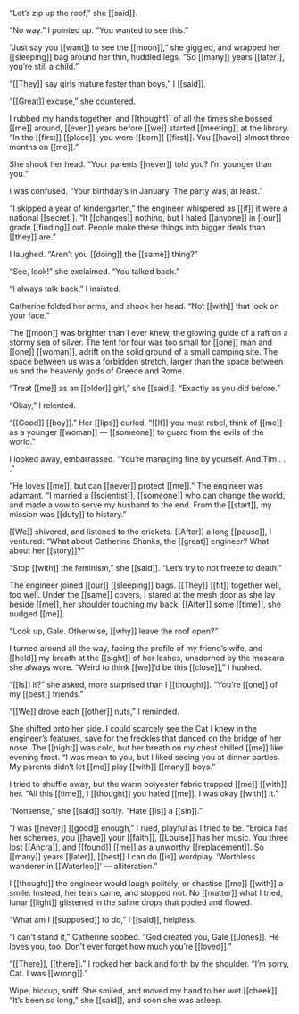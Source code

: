 “Let’s zip up the roof,” she [[said]].  
  
“No way.” I pointed up. “You wanted to see this.”  
  
“Just say you [[want]] to see the [[moon]],” she giggled, and wrapped her [[sleeping]] bag around her thin, huddled legs. “So [[many]] years [[later]], you’re still a child.”  
  
“[[They]] say girls mature faster than boys,” I [[said]].  
  
“[[Great]] excuse,” she countered.  
  
I rubbed my hands together, and [[thought]] of all the times she bossed [[me]] around, [[even]] years before [[we]] started [[meeting]] at the library. “In the [[first]] [[place]], you were [[born]] [[first]]. You [[have]] almost three months on [[me]].”  
  
She shook her head. “Your parents [[never]] told you? I’m younger than you.”  
  
I was confused. “Your birthday’s in January. The party was, at least.”  
  
“I skipped a year of kindergarten,” the engineer whispered as [[if]] it were a national [[secret]]. “It [[changes]] nothing, but I hated [[anyone]] in [[our]] grade [[finding]] out. People make these things into bigger deals than [[they]] are.”  
  
I laughed. “Aren’t you [[doing]] the [[same]] thing?”  
  
“See, look!” she exclaimed. “You talked back.”  
  
“I always talk back,” I insisted.  
  
Catherine folded her arms, and shook her head. “Not [[with]] that look on your face.”  
  
The [[moon]] was brighter than I ever knew, the glowing guide of a raft on a stormy sea of silver. The tent for four was too small for [[one]] man and [[one]] [[woman]], adrift on the solid ground of a small camping site. The space between us was a forbidden stretch, larger than the space between us and the heavenly gods of Greece and Rome.  
  
“Treat [[me]] as an [[older]] girl,” she [[said]]. “Exactly as you did before.”  
  
“Okay,” I relented.  
  
“[[Good]] [[boy]].” Her [[lips]] curled. “[[If]] you must rebel, think of [[me]] as a younger [[woman]] — [[someone]] to guard from the evils of the world.”  
  
I looked away, embarrassed. “You’re managing fine by yourself. And Tim . . .”  
  
“He loves [[me]], but can [[never]] protect [[me]].” The engineer was adamant. “I married a [[scientist]], [[someone]] who can change the world, and made a vow to serve my husband to the end. From the [[start]], my mission was [[duty]] to history.”  
  
[[We]] shivered, and listened to the crickets. [[After]] a long [[pause]], I ventured: “What about Catherine Shanks, the [[great]] engineer? What about her [[story]]?”  
  
“Stop [[with]] the feminism,” she [[said]]. “Let’s try to not freeze to death.”  
  
The engineer joined [[our]] [[sleeping]] bags. [[They]] [[fit]] together well, too well. Under the [[same]] covers, I stared at the mesh door as she lay beside [[me]], her shoulder touching my back. [[After]] some [[time]], she nudged [[me]].  
  
“Look up, Gale. Otherwise, [[why]] leave the roof open?”  
  
I turned around all the way, facing the profile of my friend’s wife, and [[held]] my breath at the [[sight]] of her lashes, unadorned by the mascara she always wore. “Weird to think [[we]]’d be this [[close]],” I hushed.  
  
“[[Is]] it?” she asked, more surprised than I [[thought]]. “You’re [[one]] of my [[best]] friends.”  
  
“[[We]] drove each [[other]] nuts,” I reminded.  
  
She shifted onto her side. I could scarcely see the Cat I knew in the engineer’s features, save for the freckles that danced on the bridge of her nose. The [[night]] was cold, but her breath on my chest chilled [[me]] like evening frost. “I was mean to you, but I liked seeing you at dinner parties. My parents didn’t let [[me]] play [[with]] [[many]] boys.”  
  
I tried to shuffle away, but the warm polyester fabric trapped [[me]] [[with]] her. “All this [[time]], I [[thought]] you hated [[me]]. I was okay [[with]] it.”  
  
“Nonsense,” she [[said]] softly. “Hate [[is]] a [[sin]].”  
  
“I was [[never]] [[good]] enough,” I rued, playful as I tried to be. “Eroica has her schemes, you [[have]] your [[faith]], [[Louise]] has her music. You three lost [[Ancra]], and [[found]] [[me]] as a unworthy [[replacement]]. So [[many]] years [[later]], [[best]] I can do [[is]] wordplay. ‘Worthless wanderer in [[Waterloo]]’ — alliteration.”  
  
I [[thought]] the engineer would laugh politely, or chastise [[me]] [[with]] a smile. Instead, her tears came, and stopped not. No [[matter]] what I tried, lunar [[light]] glistened in the saline drops that pooled and flowed.  
  
“What am I [[supposed]] to do,” I [[said]], helpless.  
  
“I can't stand it,” Catherine sobbed. “God created you, Gale [[Jones]]. He loves you, too. Don’t ever forget how much you’re [[loved]].”  
  
“[[There]], [[there]].” I rocked her back and forth by the shoulder. “I’m sorry, Cat. I was [[wrong]].”  
  
Wipe, hiccup, sniff. She smiled, and moved my hand to her wet [[cheek]]. “It’s been so long,” she [[said]], and soon she was asleep.